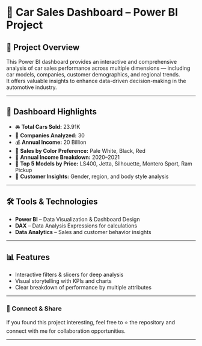 # 🚗 Car Sales Dashboard – Power BI Project

## 📌 Project Overview
This Power BI dashboard provides an interactive and comprehensive analysis of car sales performance across multiple dimensions — including car models, companies, customer demographics, and regional trends.  
It offers valuable insights to enhance data-driven decision-making in the automotive industry.

---

## 🎯 Dashboard Highlights
- 🚘 **Total Cars Sold:** 23.91K  
- 🏢 **Companies Analyzed:** 30  
- 💰 **Annual Income:** 20 Billion  
- 🎨 **Sales by Color Preference:** Pale White, Black, Red  
- 📅 **Annual Income Breakdown:** 2020–2021  
- 💸 **Top 5 Models by Price:** LS400, Jetta, Silhouette, Montero Sport, Ram Pickup  
- 🧍 **Customer Insights:** Gender, region, and body style analysis  

---

## 🛠️ Tools & Technologies
- **Power BI** – Data Visualization & Dashboard Design  
- **DAX** – Data Analysis Expressions for calculations  
- **Data Analytics** – Sales and customer behavior insights  

---

## 📊 Features
- Interactive filters & slicers for deep analysis  
- Visual storytelling with KPIs and charts  
- Clear breakdown of performance by multiple attributes  

---

### 📢 Connect & Share
If you found this project interesting, feel free to ⭐ the repository and connect with me for collaboration opportunities.  

---
